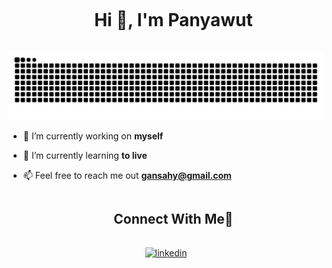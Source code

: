 <!--h1 without bottom border-->
<div id="user-content-toc">
  <ul align="center">
    <summary><h1 style="display: inline-block">Hi 👋, I'm Panyawut</h1></summary>
  </ul>
</div>


<!--- snake -->
<div align="center">
  <img  src="https://raw.githubusercontent.com/wutpppppppppppppppppp/wutpppppppppppppppppp/output/github-contribution-grid-snake.svg"
       alt="snake" /></a>
</div>

<!--Intro start-->
- 🔭 I’m currently working on **myself**

- 🌱 I’m currently learning **to live**

- 📫 Feel free to reach me out **gansahy@gmail.com**

<!-- Connect with me -->
<!--h2 without bottom border-->
<div id="user-content-toc">
  <ul align="center">
    <summary><h2 style="display: inline-block">Connect With Me🤝</h2></summary>
  </ul>
</div>

<!--icons and links-->
<p align="center">
<a href="www.linkedin.com/in/panyawut" target="blank"><img align="center" src="https://user-images.githubusercontent.com/88904952/234979284-68c11d7f-1acc-4f0c-ac78-044e1037d7b0.png" alt="linkedin" height="50" width="50" /></a>
  
</p>
